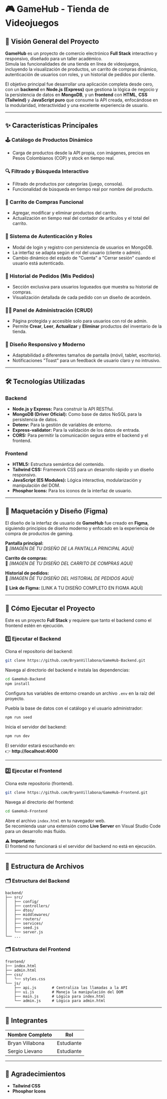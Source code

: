 # 🎮 GameHub - Tienda de Videojuegos

## 📘 Visión General del Proyecto
**GameHub** es un proyecto de comercio electrónico **Full Stack** interactivo y responsivo, diseñado para un taller académico.  
Simula las funcionalidades de una tienda en línea de videojuegos, incluyendo la visualización de productos, un carrito de compras dinámico, autenticación de usuarios con roles, y un historial de pedidos por cliente.

El objetivo principal fue desarrollar una aplicación completa desde cero, con un **backend** en **Node.js (Express)** que gestiona la lógica de negocio y la persistencia de datos en **MongoDB**, y un **frontend** con **HTML**, **CSS (Tailwind)** y **JavaScript puro** que consume la API creada, enfocándose en la modularidad, interactividad y una excelente experiencia de usuario.

---

## ✨ Características Principales

### 🕹️ Catálogo de Productos Dinámico
- Carga de productos desde la API propia, con imágenes, precios en Pesos Colombianos (COP) y stock en tiempo real.

### 🔍 Filtrado y Búsqueda Interactivo
- Filtrado de productos por categorías (juego, consola).  
- Funcionalidad de búsqueda en tiempo real por nombre del producto.

### 🛒 Carrito de Compras Funcional
- Agregar, modificar y eliminar productos del carrito.  
- Actualización en tiempo real del contador de artículos y el total del carrito.

### 🔐 Sistema de Autenticación y Roles
- Modal de login y registro con persistencia de usuarios en MongoDB.  
- La interfaz se adapta según el rol del usuario (cliente o admin).  
- Cambio dinámico del estado de "Cuenta" a "Cerrar sesión" cuando el usuario está autenticado.

### 📜 Historial de Pedidos (Mis Pedidos)
- Sección exclusiva para usuarios logueados que muestra su historial de compras.  
- Visualización detallada de cada pedido con un diseño de acordeón.

### 🧑‍💻 Panel de Administración (CRUD)
- Página protegida y accesible solo para usuarios con rol de admin.  
- Permite **Crear**, **Leer**, **Actualizar** y **Eliminar** productos del inventario de la tienda.

### 📱 Diseño Responsivo y Moderno
- Adaptabilidad a diferentes tamaños de pantalla (móvil, tablet, escritorio).  
- Notificaciones "Toast" para un feedback de usuario claro y no intrusivo.

---

## 🛠️ Tecnologías Utilizadas

### Backend
- **Node.js y Express:** Para construir la API RESTful.  
- **MongoDB (Driver Oficial):** Como base de datos NoSQL para la persistencia de datos.  
- **Dotenv:** Para la gestión de variables de entorno.  
- **Express-validator:** Para la validación de los datos de entrada.  
- **CORS:** Para permitir la comunicación segura entre el backend y el frontend.

### Frontend
- **HTML5:** Estructura semántica del contenido.  
- **Tailwind CSS:** Framework CSS para un desarrollo rápido y un diseño responsivo.  
- **JavaScript (ES Modules):** Lógica interactiva, modularización y manipulación del DOM.  
- **Phosphor Icons:** Para los iconos de la interfaz de usuario.

---

## 🎨 Maquetación y Diseño (Figma)

El diseño de la interfaz de usuario de **GameHub** fue creado en **Figma**, siguiendo principios de diseño moderno y enfocado en la experiencia de compra de productos de gaming.

**Pantalla principal:**  
📸 *[IMAGEN DE TU DISEÑO DE LA PANTALLA PRINCIPAL AQUÍ]*  

**Carrito de compras:**  
📸 *[IMAGEN DE TU DISEÑO DEL CARRITO DE COMPRAS AQUÍ]*  

**Historial de pedidos:**  
📸 *[IMAGEN DE TU DISEÑO DEL HISTORIAL DE PEDIDOS AQUÍ]*  

🔗 **Link de Figma:** [LINK A TU DISEÑO COMPLETO EN FIGMA AQUÍ]

---

## 🚀 Cómo Ejecutar el Proyecto

Este es un proyecto **Full Stack** y requiere que tanto el backend como el frontend estén en ejecución.

### 1️⃣ Ejecutar el Backend

Clona el repositorio del backend:

```bash
git clone https://github.com/BryanVillabona/GameHub-Backend.git
```

Navega al directorio del backend e instala las dependencias:

```bash
cd GameHub-Backend
npm install
```

Configura tus variables de entorno creando un archivo `.env` en la raíz del proyecto.

Puebla la base de datos con el catálogo y el usuario administrador:

```bash
npm run seed
```

Inicia el servidor del backend:

```bash
npm run dev
```

El servidor estará escuchando en:  
👉 **http://localhost:4000**

---

### 2️⃣ Ejecutar el Frontend

Clona este repositorio (frontend).

```bash
git clone https://github.com/BryanVillabona/GameHub-Frontend.git
```

Navega al directorio del frontend:

```bash
cd GameHub-Frontend
```

Abre el archivo `index.html` en tu navegador web.  
Se recomienda usar una extensión como **Live Server** en Visual Studio Code para un desarrollo más fluido.

⚠️ **Importante:**  
El frontend no funcionará si el servidor del backend no está en ejecución.

---

## 📁 Estructura de Archivos

### 🗂️ Estructura del Backend
```
backend/
├── src/
│   ├── config/
│   ├── controllers/
│   ├── dtos/
│   ├── middlewares/
│   ├── routers/
│   ├── services/
│   ├── seed.js
│   └── server.js
└── ...
```

### 🗂️ Estructura del Frontend
```
frontend/
├── index.html
├── admin.html
├── css/
│   └── styles.css
└── js/
    ├── api.js       # Centraliza las llamadas a la API
    ├── ui.js        # Maneja la manipulación del DOM
    ├── main.js      # Lógica para index.html
    └── admin.js     # Lógica para admin.html
```

---

## 👤 Integrantes

| Nombre Completo        | Rol         |
|-------------------------|-------------|
| Bryan Villabona             | Estudiante  |
| Sergio Lievano  | Estudiante  |

---

## 🙌 Agradecimientos
- **Tailwind CSS**  
- **Phosphor Icons**
